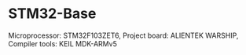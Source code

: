 # STM32-Base
Microprocessor: STM32F103ZET6, Project board: ALIENTEK WARSHIP, Compiler tools: KEIL MDK-ARMv5

